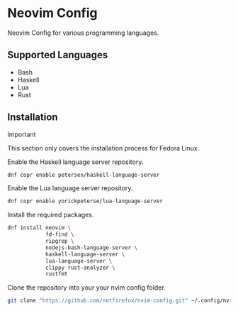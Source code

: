 # Neovim Config
Neovim Config for various programming languages.

## Supported Languages
- Bash
- Haskell
- Lua
- Rust

## Installation

> [!IMPORTANT]
> This section only covers the installation process for Fedora Linux.

Enable the Haskell language server repository.
```sh
dnf copr enable petersen/haskell-language-server
```

Enable the Lua language server repository.
```sh
dnf copr enable yorickpeterse/lua-language-server
```

Install the required packages.
```sh
dnf install neovim \
            fd-find \
            ripgrep \
            nodejs-bash-language-server \
            haskell-language-server \
            lua-language-server \
            clippy rust-analyzer \
            rustfmt
```

Clone the repository into your your nvim config folder.
```sh
git clone "https://github.com/notfirefox/nvim-config.git" ~/.config/nvim
```

